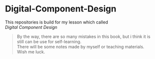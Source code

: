 # Digital-Component-Design
This repositories is build for my lesson which called $Digital \ Component \ Design$  
> By the way, there are so many mistakes in this book, but i think it is still can be use for self-learning.  
There will be some notes made by myself or teaching materials.  
Wish me luck.
